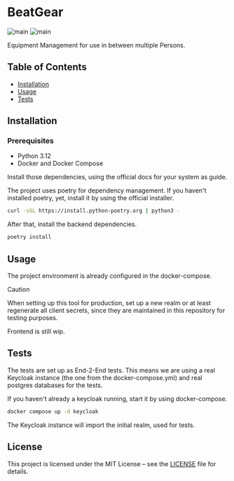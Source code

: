 # BeatGear
![main](https://github.com/Severon96/beatgear/actions/workflows/backend.yml/badge.svg?branch=main)
![main](https://github.com/Severon96/beatgear/actions/workflows/frontend.yml/badge.svg?branch=main)

Equipment Management for use in between multiple Persons.

## Table of Contents

- [Installation](#installation)
- [Usage](#usage)
- [Tests](#tests)

## Installation

### Prerequisites

- Python 3.12
- Docker and Docker Compose

Install those dependencies, using the official docs for your system as guide.

The project uses poetry for dependency management. If you haven't installed poetry, yet, install it by using the official installer.

```bash
curl -sSL https://install.python-poetry.org | python3 -
```

After that, install the backend dependencies.

```bash
poetry install 
```


## Usage

The project environment is already configured in the docker-compose.

> [!CAUTION]
> When setting up this tool for production, set up a new realm or at least regenerate  all client secrets, since they are maintained in this repository for testing purposes.

Frontend is still wip.

## Tests
The tests are set up as End-2-End tests. This means we are using a real Keycloak instance (the one from the docker-compose.yml) and real postgres databases for the tests.

If you haven't already a keycloak running, start it by using docker-compose.

```bash
docker compose up -d keycloak
```

The Keycloak instance will import the initial realm, used for tests.

## License

This project is licensed under the MIT License – see the [LICENSE](LICENSE) file for details.
